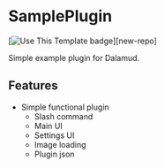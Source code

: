 # SamplePlugin

[![Use This Template badge](https://img.shields.io/badge/Use%20This%20Template-0?logo=github&labelColor=grey)][new-repo]


Simple example plugin for Dalamud.

## Features

* Simple functional plugin
  * Slash command
  * Main UI
  * Settings UI
  * Image loading
  * Plugin json
